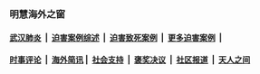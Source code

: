 
### 明慧海外之窗

####  [武汉肺炎](indexes/365.md?t=04251001) &nbsp;|&nbsp;  [迫害案例综述](indexes/328.md?t=04251001) &nbsp;|&nbsp; [迫害致死案例](indexes/277.md?t=04251001)  &nbsp;|&nbsp; [更多迫害案例](indexes/81.md?t=04251001)  &nbsp;|&nbsp; 
####  [时事评论](indexes/19.md?t=04251001) &nbsp;|&nbsp; [海外简讯](indexes/245.md?t=04251001)&nbsp;|&nbsp;  [社会支持](indexes/140.md?t=04251001) &nbsp;|&nbsp; [褒奖决议](indexes/282.md?t=04251001) &nbsp;|&nbsp; [社区报道](indexes/91.md?t=04251001)  &nbsp;|&nbsp; [天人之间](indexes/78.md?t=04251001) 

